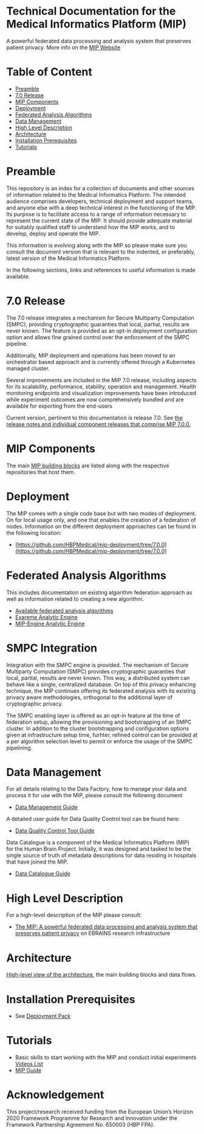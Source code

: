 # Technical Documentation for the Medical Informatics Platform (MIP)  <!-- omit in toc --> 


A powerful federated data processing and analysis system that preserves patient privacy. More info on the [MIP Website](https://ebrains.eu/service/medical-informatics-platform/) 

# Table of Content <!-- omit in toc --> 

- [Preamble](#preamble)
- [7.0 Release](#50-release)
- [MIP Components](#mip-components)
- [Deployment](#deployment)
- [Federated Analysis Algorithms](#federated-analysis-algorithms)
- [Data Management](#data-management)
- [High Level Description](#high-level-description)
- [Architecture](#architecture)
- [Installation Prerequisites](#installation-prerequisites)
- [Tutorials](#tutorials)

# Preamble

This repository is an index for a collection of documents and other sources of information related to the Medical Informatics Platform. The intended audience comprises developers, technical deployment and support teams, and anyone else with a deep technical interest in the functioning of the MIP. Its purpose is to facilitate access to a range of information necessary to represent the current state of the MIP. It should provide adequate material for suitably qualified staff to understand how the MIP works, and to develop, deploy and operate the MIP.

This information is evolving along with the MIP so please make sure you consult the document version that is relevant to the indented, or preferably, latest version of the Medical Informatics Platform.

In the following sections, links and references to useful information is made available.

# 7.0 Release

The 7.0 release integrates a mechanism for Secure Multiparty Computation (SMPC), providing cryptographic guaranties that local, partial, results are never known. The feature is provided as an opt-in deployment configuration option and allows fine grained control over the enforcement of the SMPC pipeline.

Additionally, MIP deployment and operations has been moved to an orchestrator based approach and is currently offered through a Kubernetes managed cluster.

Several improvements are included in the MIP 7.0 release, including aspects for its scalability, performance, stability, operation and management. Health monitoring endpoints and visualization improvements have been introduced while experiment outcomes are now comprehensively bundled and are available for exporting from the end-users

Current version, pertinent to this documentation is release 7.0. See [the release notes and individual component releases that comprise MIP 7.0.0.](./Components.md)

# MIP Components

The main [MIP building blocks](./Components.md) are listed along with the respective repositories that host them.

# Deployment

The MIP comes with a single code base but with two modes of deployment. On for local usage only, and one that enables the creation of a federation of nodes. Information on the different deployment approaches can be found in the following location:

- [https://github.com/HBPMedical/mip-deployment/tree/7.0.0](https://github.com/HBPMedical/mip-deployment/tree/7.0.0)

# Federated Analysis Algorithms

This includes documentation on existing algorithm federation approach as well as information related to creating a new algorithm.

- [Available federated analysis algorithms](./algorithms.md)
- [Exareme Analytic Engine](https://github.com/madgik/exareme/tree/24.5.0)
- [MIP-Engine Analytic Engine](https://github.com/madgik/MIP-Engine/tree/0.13.2)


# SMPC Integration

Integration with the SMPC engine is provided. The mechanism of Secure Multiparty Computation (SMPC) provides cryptographic guaranties that local, partial, results are never known. This way, a distributed system can behave like a single, centralized database. On top of this privacy enhancing technique, the MIP continues offering its federated analysis with its existing privacy aware methodologies, orthogonal to the additional layer of cryptographic privacy.

The SMPC enabling layer is offered as an opt-in feature at the time of federation setup, allowing the provisioning and bootstrapping of an SMPC cluster. In addition to the cluster bootstrapping and configuration options given at infrastructure setup time, furhter, refined control can be provided at a per algorithm selection level to permit or enforce the usage of the SMPC pipelining.

# Data Management

For all details relating to the Data Factory, how to manage your data and process it for use with the MIP, please consult the following document

- [Data Management Guide](https://github.com/HBPMedical/mip-docs/blob/master/MIP_Data_management_documentation.md)

A detailed user guide for Data Quality Control tool can be found here:
 - [Data Quality Control Tool Guide](https://github.com/HBPMedical/DataQualityControlTool/wiki)

Data Catalogue is a component of the Medical Informatics Platform (MIP) for the Human Brain Project. Initially, it was designed and tasked to be the single source of truth of metadata descriptions for data residing in hospitals that have joined the MIP.
 - [Data Catalogue Guide](https://github.com/HBPMedical/DataCatalogue)

# High Level Description

For a high-level description of the MIP please consult:

- [The MIP: A powerful federated data processing and analysis system that preserves patient privacy](https://ebrains.eu/service/medical-informatics-platform/) on EBRAINS research infrastructure


# Architecture

[High-level view of the architecture](./Architecture.md), the main building blocks and data flows.

# Installation Prerequisites

- See [Deployment Pack](deployment-pack/README.md)

# Tutorials
- Basic skills to start working with the MIP and conduct initial experiments [Videos List](./video-tutorial.md)
- [MIP Guide](./docs/mip_guide_updated.pdf)

# Acknowledgement
This project/research received funding from the European Union’s Horizon 2020 Framework 
Programme for Research and Innovation under the Framework Partnership Agreement No. 650003 
(HBP FPA).
